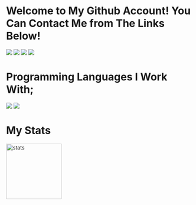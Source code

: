 <h1>Welcome to My Github Account! You Can Contact Me from The Links Below!</h1>

<p>
  <a href="https://discord.com/users/726505568516440208" target"blank_"><img src="https://img.shields.io/badge/discord%20-7289DA.svg?&style=for-the-badge&logo=discord&logoColor=white"></a>
  <a href="https://open.spotify.com/user/le2g97g6s2ihqt07hkxpoj8gi" target"blank_"><img src="https://img.shields.io/badge/Spotify%20-1ed760.svg?&style=for-the-badge&logo=spotify&logoColor=white"></a>
  <a href="https://instagram.com/randsecur1ty" target"blank_"><img src="https://img.shields.io/badge/INSTAGRAM%20-DC3175.svg?&style=for-the-badge&logo=instagram&logoColor=white"></a>
  <a href="https://github.com/Rand1337" target"blank_"><img src="https://img.shields.io/badge/GitHub%20-191717.svg?&style=for-the-badge&logo=github&logoColor=white"></a>
</p>
<h1>Programming Languages I Work With;</h1>
<a href="https://python.org/" target"blank_"><img src="https://img.shields.io/badge/-Python-F0DB4F?style=for-the-badge&labelColor=black&logo=python&logoColor=F0DB4F"></a>
<a href="https://nodejs.org/en/" target"blank_"><img src="https://img.shields.io/badge/-Nodejs-3C873A?style=for-the-badge&labelColor=black&logo=node.js&logoColor=3C873A"></a>

<br>
<p>
<h1>My Stats</h1>
  <img src="https://github-readme-stats.vercel.app/api?username=Rand1337&count_private=true&show_icons=true&theme=purple&hide_border=true" width="%100" height="150px" alt="stats" />
</p>

